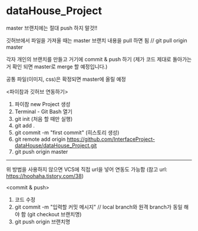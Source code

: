# dataHouse_Project



master 브랜치에는 절대 push 하지 말것!!


깃허브에서 파일을 가져올 때는 master 브랜치 내용을 pull 하면 됨  // git pull origin master


각자 개인의 브랜치를 만들고 거기에 commit & push 하기 (제가 코드 제대로 돌아가는 거 확인 되면 master로 merge 할 예정입니다.)


공통 파일(이미지, css)은 확정되면 master에 올릴 예정



<파이참과 깃허브 연동하기>
  1) 파이참 new Project 생성
  2) Terminal - Git Bash 열기
  3) git init (처음 할 때만 실행)
  4) git add . 
  5) git commit -m "first commit" (히스토리 생성)
  6) git remote add origin https://github.com/InterfaceProject-dataHouse/dataHouse_Project.git
  7) git push origin master
  ----------------------------------------------------------------------------------------------
  위 방법을 사용하지 않으면 VCS에 직접 url을 넣어 연동도 가능함 (참고 url: https://hoohaha.tistory.com/38)
  
  
  
  
  <commit & push>
  1) 코드 수정
  2) git commit -m "입력할 커밋 메시지"   // local branch와 원격 branch가 동일 해야 함 (git checkout 브랜치명)
  3) git push origin 브랜치명
  
  
  
  
  

